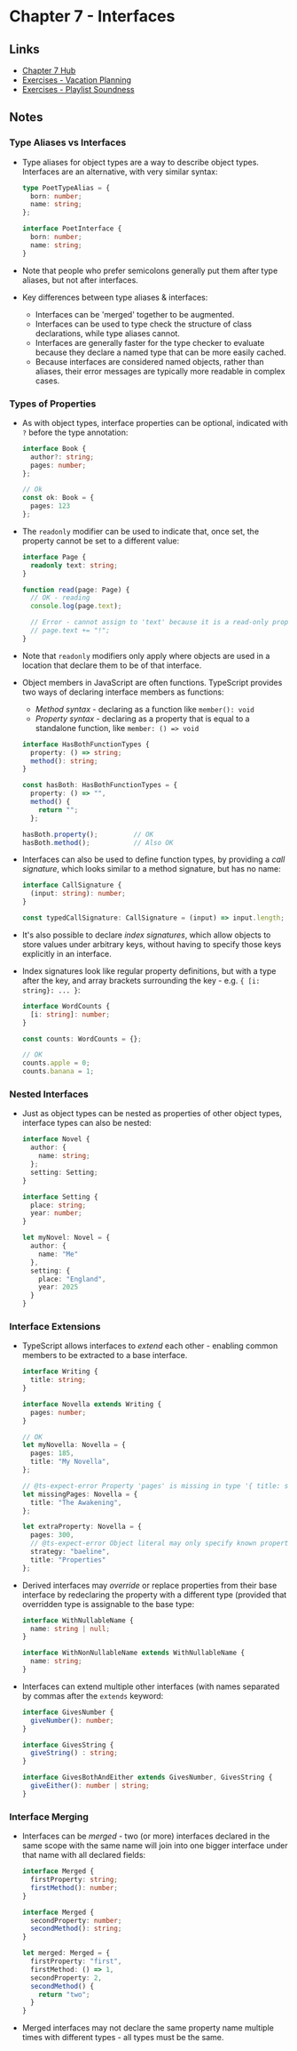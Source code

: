 # Chapter 7 - Interfaces

## Links

- [Chapter 7 Hub][ref-chapter07-hub]
- [Exercises - Vacation Planning][ref-chapter07-exercises-vacation-planning]
- [Exercises - Playlist Soundness][ref-chapter07-exercises-playlist-soundness]


## Notes

### Type Aliases vs Interfaces

- Type aliases for object types are a way to describe object types.  Interfaces
  are an alternative, with very similar syntax:

    ```typescript
    type PoetTypeAlias = {
      born: number;
      name: string;
    };

    interface PoetInterface {
      born: number;
      name: string;
    }
    ```

- Note that people who prefer semicolons generally put them after type aliases,
  but not after interfaces.

- Key differences between type aliases & interfaces:
    - Interfaces can be 'merged' together to be augmented.
    - Interfaces can be used to type check the structure of class declarations,
      while type aliases cannot.
    - Interfaces are generally faster for the type checker to evaluate
      because they declare a named type that can be more easily cached.
    - Because interfaces are considered named objects, rather than aliases,
      their error messages are typically more readable in complex cases.


### Types of Properties

- As with object types, interface properties can be optional, indicated with `?`
  before the type annotation:

    ```typescript
    interface Book {
      author?: string;
      pages: number;
    };

    // Ok
    const ok: Book = {
      pages: 123
    };
    ```

- The `readonly` modifier can be used to indicate that, once set, the property
  cannot be set to a different value:

    ```typescript
    interface Page {
      readonly text: string;
    }

    function read(page: Page) {
      // OK - reading
      console.log(page.text);

      // Error - cannot assign to 'text' because it is a read-only property
      // page.text += "!";
    }
    ```

- Note that `readonly` modifiers only apply where objects are used in a location
  that declare them to be of that interface.

- Object members in JavaScript are often functions.  TypeScript provides two
  ways of declaring interface members as functions:
    - _Method syntax_ - declaring as a function like `member(): void`
    - _Property syntax_ - declaring as a property that is equal to a standalone
      function, like `member: () => void`

    ```typescript
    interface HasBothFunctionTypes {
      property: () => string;
      method(): string;
    }

    const hasBoth: HasBothFunctionTypes = {
      property: () => "",
      method() {
        return "";
      };

    hasBoth.property();         // OK
    hasBoth.method();           // Also OK
    ```

- Interfaces can also be used to define function types, by providing a _call
  signature_, which looks similar to a method signature, but has no name:

    ```typescript
    interface CallSignature {
      (input: string): number;
    }

    const typedCallSignature: CallSignature = (input) => input.length;
    ```

- It's also possible to declare _index signatures_, which allow objects to store
  values under arbitrary keys, without having to specify those keys explicitly
  in an interface.

- Index signatures look like regular property definitions, but with a type after
  the key, and array brackets surrounding the key - e.g. `{ [i: string}: ... }`:

    ```typescript
    interface WordCounts {
      [i: string]: number;
    }

    const counts: WordCounts = {};

    // OK
    counts.apple = 0;
    counts.banana = 1;
    ```


### Nested Interfaces

- Just as object types can be nested as properties of other object types,
  interface types can also be nested:

    ```typescript
    interface Novel {
      author: {
        name: string;
      };
      setting: Setting;
    }

    interface Setting {
      place: string;
      year: number;
    }

    let myNovel: Novel = {
      author: {
        name: "Me"
      },
      setting: {
        place: "England",
        year: 2025
      }
    }
    ```


### Interface Extensions

- TypeScript allows interfaces to _extend_ each other - enabling common
  members to be extracted to a base interface.

    ```typescript
    interface Writing {
      title: string;
    }

    interface Novella extends Writing {
      pages: number;
    }

    // OK
    let myNovella: Novella = {
      pages: 185,
      title: "My Novella",
    };

    // @ts-expect-error Property 'pages' is missing in type '{ title: string; }' but required in type 'Novella'.
    let missingPages: Novella = {
      title: "The Awakening",
    };

    let extraProperty: Novella = {
      pages: 300,
      // @ts-expect-error Object literal may only specify known properties, and 'strategy' does not exist in type 'Novella'.
      strategy: "baeline",
      title: "Properties"
    };
    ```

- Derived interfaces may _override_ or replace properties from their base
  interface by redeclaring the property with a different type (provided that
  overridden type is assignable to the base type:

    ```typescript
    interface WithNullableName {
      name: string | null;
    }

    interface WithNonNullableName extends WithNullableName {
      name: string;
    }
    ```

- Interfaces can extend multiple other interfaces (with names separated by
  commas after the `extends` keyword:

    ```typescript
    interface GivesNumber {
      giveNumber(): number;
    }

    interface GivesString {
      giveString() : string;
    }

    interface GivesBothAndEither extends GivesNumber, GivesString {
      giveEither(): number | string;
    }
    ```


### Interface Merging

- Interfaces can be _merged_ - two (or more) interfaces declared in the same
  scope with the same name will join into one bigger interface under that name
  with all declared fields:

    ```typescript
    interface Merged {
      firstProperty: string;
      firstMethod(): number;
    }

    interface Merged {
      secondProperty: number;
      secondMethod(): string;
    }

    let merged: Merged = {
      firstProperty: "first",
      firstMethod: () => 1,
      secondProperty: 2,
      secondMethod() {
        return "two";
      }
    }
    ```

- Merged interfaces may not declare the same property name multiple times with
  different types - all types must be the same.



<!-- References -->

[ref-chapter07-hub]: https://www.learningtypescript.com/interfaces/
[ref-chapter07-exercises-vacation-planning]: https://www.learningtypescript.com/interfaces/vacation-planning/
[ref-chapter07-exercises-playlist-soundness]: https://www.learningtypescript.com/interfaces/playlist-soundness/
